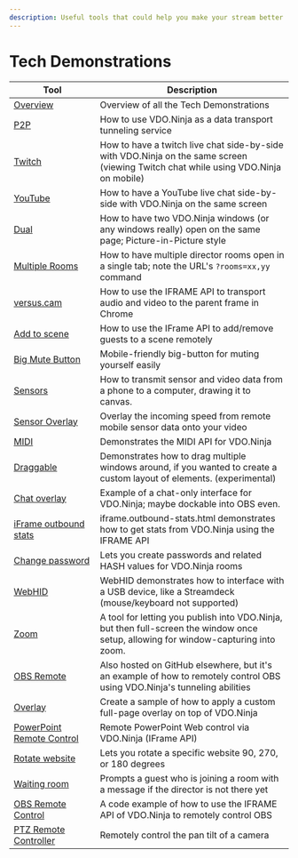 ```yaml
---
description: Useful tools that could help you make your stream better
---
```


# Tech Demonstrations

<table><thead><tr><th width="197">Tool</th><th width="549">Description</th></tr></thead><tbody><tr><td><a href="https://vdo.ninja/examples/">Overview</a></td><td>Overview of all the Tech Demonstrations</td></tr><tr><td><a href="https://vdo.ninja/examples/p2p.html">P2P</a></td><td>How to use VDO.Ninja as a data transport tunneling service</td></tr><tr><td><a href="https://vdo.ninja/twitch">Twitch</a></td><td>How to have a twitch live chat side-by-side with VDO.Ninja on the same screen (viewing Twitch chat while using VDO.Ninja on mobile)</td></tr><tr><td><a href="https://vdo.ninja/examples/youtube.html">YouTube</a></td><td>How to have a YouTube live chat side-by-side with VDO.Ninja on the same screen</td></tr><tr><td><a href="https://vdo.ninja/examples/dual.html">Dual</a></td><td>How to have two VDO.Ninja windows (or any windows really) open on the same page; Picture-in-Picture style</td></tr><tr><td><a href="https://vdo.ninja/examples/multi.html?rooms=room1xx,room2xx,room3xx">Multiple Rooms</a></td><td>How to have multiple director rooms open in a single tab; note the URL's <code>?rooms=xx,yy</code> command</td></tr><tr><td><a href="https://versus.cam/">versus.cam</a></td><td>How to use the IFRAME API to transport audio and video to the parent frame in Chrome</td></tr><tr><td><a href="https://vdo.ninja/examples/addtoscene.html">Add to scene</a></td><td>How to use the IFrame API to add/remove guests to a scene remotely</td></tr><tr><td><a href="https://vdo.ninja/examples/bigmutebutton.html">Big Mute Button</a></td><td>Mobile-friendly big-button for muting yourself easily</td></tr><tr><td><a href="https://vdo.ninja/examples/sensors.html">Sensors</a></td><td>How to transmit sensor and video data from a phone to a computer, drawing it to canvas.</td></tr><tr><td><a href="https://vdo.ninja/examples/sensoroverlay.html">Sensor Overlay</a></td><td>Overlay the incoming speed from remote mobile sensor data onto your video</td></tr><tr><td><a href="https://vdo.ninja/midi">MIDI</a></td><td>Demonstrates the MIDI API for VDO.Ninja</td></tr><tr><td><a href="https://vdo.ninja/examples/draggable.html">Draggable</a></td><td>Demonstrates how to drag multiple windows around, if you wanted to create a custom layout of elements. (experimental)</td></tr><tr><td><a href="https://vdo.ninja/examples/chatoverlay.html">Chat overlay</a></td><td>Example of a chat-only interface for VDO.Ninja; maybe dockable into OBS even.</td></tr><tr><td><a href="https://vdo.ninja/examples/iframe.outbound-stats.html">iFrame outbound stats</a></td><td>iframe.outbound-stats.html demonstrates how to get stats from VDO.Ninja using the IFRAME API</td></tr><tr><td><a href="https://vdo.ninja/examples/changepass.html">Change password</a></td><td>Lets you create passwords and related HASH values for VDO.Ninja rooms</td></tr><tr><td><a href="https://vdo.ninja/webhid">WebHID</a></td><td>WebHID demonstrates how to interface with a USB device, like a Streamdeck (mouse/keyboard not supported)</td></tr><tr><td><a href="https://vdo.ninja/examples/zoom.html">Zoom</a></td><td>A tool for letting you publish into VDO.Ninja, but then full-screen the window once setup, allowing for window-capturing into zoom.</td></tr><tr><td><a href="https://vdo.ninja/examples/obs_remote/index">OBS Remote</a></td><td>Also hosted on GitHub elsewhere, but it's an example of how to remotely control OBS using VDO.Ninja's tunneling abilities</td></tr><tr><td><a href="https://vdo.ninja/alpha/examples/overlay">Overlay</a></td><td>Create a sample of how to apply a custom full-page overlay on top of VDO.Ninja</td></tr><tr><td><a href="https://vdo.ninja/examples/powerpoint">PowerPoint Remote Control</a></td><td>Remote PowerPoint Web control via VDO.Ninja (IFrame API)</td></tr><tr><td><a href="https://vdo.ninja/examples/rotated.html">Rotate website</a></td><td>Lets you rotate a specific website 90, 270, or 180 degrees</td></tr><tr><td><a href="https://vdo.ninja/examples/waitingroom?room=TESTROOM123">Waiting room</a></td><td>Prompts a guest who is joining a room with a message if the director is not there yet</td></tr><tr><td><a href="https://vdo.ninja/alpha/examples/obsremote">OBS Remote Control</a></td><td>A code example of how to use the IFRAME API of VDO.Ninja to remotely control OBS</td></tr><tr><td><a href="https://vdo.ninja/alpha/examples/ptz">PTZ Remote Controller</a></td><td>Remotely control the pan tilt of a camera</td></tr></tbody></table>
